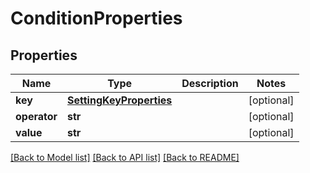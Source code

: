 # ConditionProperties

## Properties
Name | Type | Description | Notes
------------ | ------------- | ------------- | -------------
**key** | [**SettingKeyProperties**](SettingKeyProperties.md) |  | [optional] 
**operator** | **str** |  | [optional] 
**value** | **str** |  | [optional] 

[[Back to Model list]](../README.md#documentation-for-models) [[Back to API list]](../README.md#documentation-for-api-endpoints) [[Back to README]](../README.md)


